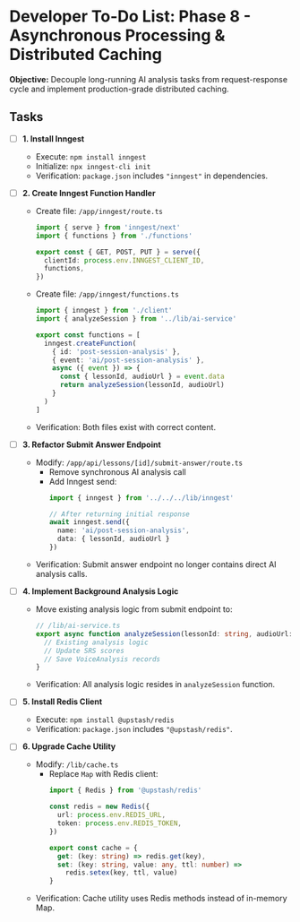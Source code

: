 # Developer To-Do List: Phase 8 - Asynchronous Processing & Distributed Caching

**Objective:** Decouple long-running AI analysis tasks from request-response cycle and implement production-grade distributed caching.

## Tasks

- [ ] **1. Install Inngest**
  - Execute: `npm install inngest`
  - Initialize: `npx inngest-cli init`
  - Verification: `package.json` includes `"inngest"` in dependencies.

- [ ] **2. Create Inngest Function Handler**
  - Create file: `/app/inngest/route.ts`
    ```typescript
    import { serve } from 'inngest/next'
    import { functions } from './functions'

    export const { GET, POST, PUT } = serve({
      clientId: process.env.INNGEST_CLIENT_ID,
      functions,
    })
    ```
  - Create file: `/app/inngest/functions.ts`
    ```typescript
    import { inngest } from './client'
    import { analyzeSession } from '../lib/ai-service'

    export const functions = [
      inngest.createFunction(
        { id: 'post-session-analysis' },
        { event: 'ai/post-session-analysis' },
        async ({ event }) => {
          const { lessonId, audioUrl } = event.data
          return analyzeSession(lessonId, audioUrl)
        }
      )
    ]
    ```
  - Verification: Both files exist with correct content.

- [ ] **3. Refactor Submit Answer Endpoint**
  - Modify: `/app/api/lessons/[id]/submit-answer/route.ts`
    - Remove synchronous AI analysis call
    - Add Inngest send:
      ```typescript
      import { inngest } from '../../../lib/inngest'

      // After returning initial response
      await inngest.send({
        name: 'ai/post-session-analysis',
        data: { lessonId, audioUrl }
      })
      ```
  - Verification: Submit answer endpoint no longer contains direct AI analysis calls.

- [ ] **4. Implement Background Analysis Logic**
  - Move existing analysis logic from submit endpoint to:
    ```typescript
    // /lib/ai-service.ts
    export async function analyzeSession(lessonId: string, audioUrl: string) {
      // Existing analysis logic
      // Update SRS scores
      // Save VoiceAnalysis records
    }
    ```
  - Verification: All analysis logic resides in `analyzeSession` function.

- [ ] **5. Install Redis Client**
  - Execute: `npm install @upstash/redis`
  - Verification: `package.json` includes `"@upstash/redis"`.

- [ ] **6. Upgrade Cache Utility**
  - Modify: `/lib/cache.ts`
    - Replace `Map` with Redis client:
      ```typescript
      import { Redis } from '@upstash/redis'
      
      const redis = new Redis({
        url: process.env.REDIS_URL,
        token: process.env.REDIS_TOKEN,
      })
      
      export const cache = {
        get: (key: string) => redis.get(key),
        set: (key: string, value: any, ttl: number) => 
          redis.setex(key, ttl, value)
      }
      ```
  - Verification: Cache utility uses Redis methods instead of in-memory Map.